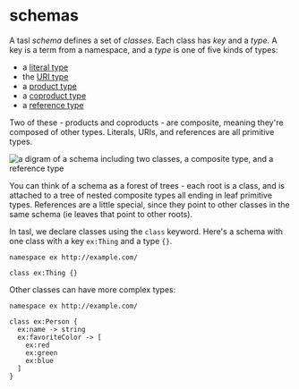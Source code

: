 # schemas

A tasl _schema_ defines a set of _classes_. Each class has _key_ and a _type_. A key is a term from a namespace, and a _type_ is one of five kinds of types:

- a [literal type](/docs/literals)
- the [URI type](/docs/uris)
- a [product type](/docs/products)
- a [coproduct type](/docs/coproducts)
- a [reference type](/docs/references)

Two of these - products and coproducts - are composite, meaning they're composed of other types. Literals, URIs, and references are all primitive types.

![a digram of a schema including two classes, a composite type, and a reference type](/images/schema.png)

You can think of a schema as a forest of trees - each root is a class, and is attached to a tree of nested composite types all ending in leaf primitive types. References are a little special, since they point to other classes in the same schema (ie leaves that point to other roots).

In tasl, we declare classes using the `class` keyword. Here's a schema with one class with a key `ex:Thing` and a type `{}`.

```tasl
namespace ex http://example.com/

class ex:Thing {}
```

Other classes can have more complex types:

```tasl
namespace ex http://example.com/

class ex:Person {
  ex:name -> string
  ex:favoriteColor -> [
    ex:red
    ex:green
    ex:blue
  ]
}
```
